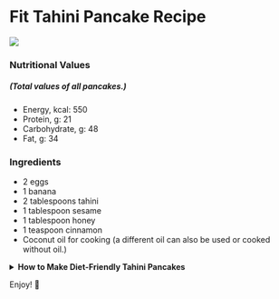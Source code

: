 ﻿# Fit Tahini Pancake Recipe

![](https://imgur.com/JUsWx16.png) 

### Nutritional Values ​
##### (Total values ​​of all pancakes.)
- Energy, kcal: 550
- Protein, g: 21
- Carbohydrate, g: 48
- Fat, g: 34

### Ingredients
- 2 eggs
- 1 banana
- 2 tablespoons tahini
- 1 tablespoon sesame
- 1 tablespoon honey
- 1 teaspoon cinnamon
- Coconut oil for cooking (a different oil can also be used or cooked without oil.)

<details>
    <summary><strong>How to Make Diet-Friendly Tahini Pancakes</strong></summary>
    <ul>
        <li>Roast the sesame seeds on medium heat for 3 minutes and set aside.</li>
        <li>After thoroughly mashing the banana with a fork and making it puree, we break the eggs on top.</li>
        <li>After adding tahini and a little cinnamon, we mix well.</li>
        <li>Melt some oil in the pan and cook our pancakes.</li>
        <li>After stacking the pancakes, pour some honey on top and sprinkle the toasted sesame seeds.</li>
    </ul>
</details>

Enjoy! 🙂

